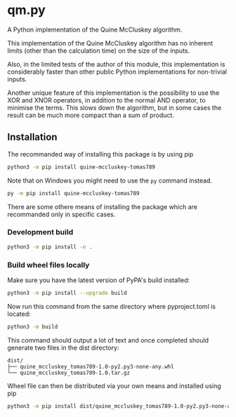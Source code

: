 qm.py
=====

A Python implementation of the Quine McCluskey algorithm.

This implementation of the Quine McCluskey algorithm has no inherent limits
(other than the calculation time) on the size of the inputs.

Also, in the limited tests of the author of this module, this implementation is
considerably faster than other public Python implementations for non-trivial
inputs.

Another unique feature of this implementation is the possibility to use the XOR
and XNOR operators, in addition to the normal AND operator, to minimise the
terms. This slows down the algorithm, but in some cases the result can be much
more compact than a sum of product.


## Installation

The recommanded way of installing this package is by using pip

```bash
python3 -m pip install quine-mccluskey-tomas789
```

Note that on Windows you might need to use the `py` command instead.

```bash
py -m pip install quine-mccluskey-tomas789
```

There are some othere means of installing the package which are recommanded only in specific cases.

### Development build

```bash
python3 -m pip install -e .
```

### Build wheel files locally

Make sure you have the latest version of PyPA's build installed:

```bash
python3 -m pip install --upgrade build
```

Now run this command from the same directory where pyproject.toml is located:

```bash
python3 -m build
```

This command should output a lot of text and once completed should generate two files in the dist directory:

```text
dist/
├── quine_mccluskey_tomas789-1.0-py2.py3-none-any.whl
└── quine_mccluskey_tomas789-1.0.tar.gz
```

Wheel file can then be distributed via your own means and installed using pip

```bash
python3 -m pip install dist/quine_mccluskey_tomas789-1.0-py2.py3-none-any.whl
```
